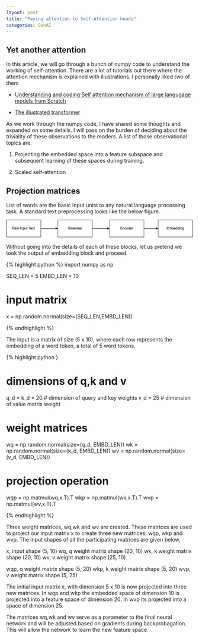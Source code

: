 ```yaml
---
layout: post
title: "Paying attention to Self-Attention heads"
categories: GenAI
---
```


Yet another attention
---------------------

In this article, we will go through a bunch of numpy code to understand the working
of self-attention. There are a lot of tutorials out there where the attention
mechanism is explained with illustrations. I personally liked two of them

- [Understanding and coding Self attention mechanism of large langugage models from Scratch](https://sebastianraschka.com/blog/2023/self-attention-from-scratch.html)

- [The illustrated transformer](http://jalammar.github.io/illustrated-transformer/)


As we work through the numpy code, I have shared some thoughts and expanded on
some details. I will pass on the burden of deciding about the triviality of these
observations to the readers. A list of those observational topics are.

1. Projecting the embedded space into a feature subspace and subsequent learning of
these spaces during training.

2. Scaled self-attention

Projection matrices
-----------------------

List of words are the basic input units to any natural language processing task.
A standard text preprocessing looks like the below figure.

![Text Preprocessing Pipeline](/assets/textpipeline.png)

Without going into the details of each of these blocks, let us pretend we took the output of
embedding block and proceed.

{% highlight python %}
import numpy as np

SEQ_LEN   = 5
EMBD_LEN  = 10

# input matrix
x = np.random.normal(size=(SEQ_LEN,EMBD_LEN))

{% endhighlight %}

The input is a matrix of size (5 x 10), where each row represents the embedding of a word token,
a total of 5 word tokens.

{% highlight python }
# dimensions of q,k and v
q_d = k_d = 20 # dimension of query and key weights
v_d = 25       # dimension of value matrix weight

# weight matrices
wq = np.random.normal(size=(q_d, EMBD_LEN))
wk = np.random.normal(size=(k_d, EMBD_LEN))
wv = np.random.normal(size=(v_d, EMBD_LEN))

# projection operation
wqp = np.matmul(wq,x.T).T
wkp = np.matmul(wk,x.T).T
wvp = np.matmul(wv,x.T).T

{% endhighlight %}


Three weight matrices, wq,wk and wv are created. These matrices are used to project
our input matrix x to create three new matrices, wqp, wkp and wvp. The input shapes
of all the participating matrices are given below,

x, input shape (5, 10)
wq, q weight matrix shape (20, 10)
wk, k weight matrix shape (20, 10)
wv, v weight matrix shape (25, 10)

wqp, q weight matrix shape (5, 20)
wkp, k weight matrix shape (5, 20)
wvp, v weight matrix shape (5, 25)

The initial input matrix x, with dimension 5 x 10 is now projected into three
new matrices. In wqp and wkp the embedded space of dimension 10 is projected into a
feature space of dimension 20. In wvp its projected into a space of dimension 25.

The matrices wq,wk and wv serve as a parameter to the final neural network and will
be adjusted based on gradients during backprobagation. This will allow the network
to learn the new feature space.
